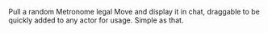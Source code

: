 Pull a random Metronome legal Move and display it in chat, draggable to be quickly added
to any actor for usage. Simple as that.